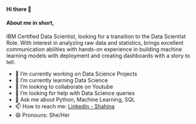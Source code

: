 #### Hi there 👋

#### About me in short,

IBM Certified Data Scientist, looking for a transition to the Data Scientist Role. With interest in analyzing raw data and statistics, brings excellent communication abilities with hands-on experience in building machine learning models with deployment and creating dashboards with a story to tell.

- 🔭 I’m currently working on Data Science Projects
- 🌱 I’m currently learning Data Science
- 👯 I’m looking to collaborate on Youtube
- 🤔 I’m looking for help with Data Science queries
- 💬 Ask me about Python, Machine Learning, SQL
- 📫 How to reach me: [Linkedin - Shahina](https://www.linkedin.com/in/shahina-athar-816688109)
- 😄 Pronouns: She/Her

